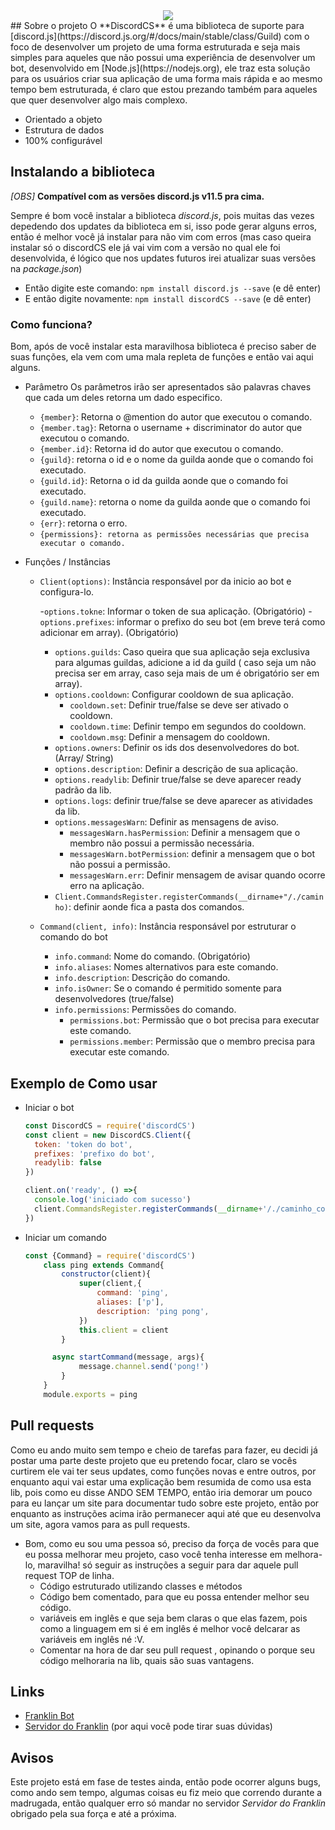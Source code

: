 <center><a href="https://nodei.co/npm/discordcs/"><img src="https://nodei.co/npm-dl/discordcs.png"></a></center>
## Sobre o projeto
O **DiscordCS** é uma biblioteca de suporte para [discord.js](https://discord.js.org/#/docs/main/stable/class/Guild) com o foco de desenvolver um projeto de uma forma estruturada e seja mais simples para aqueles que não possui uma experiência de desenvolver um bot, desenvolvido em   [Node.js](https://nodejs.org), ele traz esta solução para os usuários criar sua aplicação de uma forma mais rápida e ao mesmo tempo bem estruturada, é claro que estou prezando também para aqueles que quer desenvolver algo mais complexo.

- Orientado a objeto
- Estrutura de dados
- 100% configurável

## Instalando a biblioteca
*[OBS]* **Compatível com as versões discord.js v11.5 pra cima.**  

Sempre é bom você instalar a biblioteca *discord.js*, pois muitas das vezes depedendo dos updates da biblioteca em si, isso pode gerar alguns erros, então é melhor você já instalar para não vim com erros (mas caso queira instalar só o discordCS ele já vai vim com a versão no qual ele foi desenvolvida, é lógico que nos updates futuros irei atualizar suas versões na *package.json*)
- Então digite este comando: `npm install discord.js --save` (e dê enter)
- E então digite novamente: `npm install discordCS --save` (e dê enter)

### Como funciona? 
Bom, após de você instalar esta maravilhosa biblioteca é preciso saber de suas funções, ela vem com uma mala repleta de funções e então vai aqui alguns.
  - Parâmetro
    Os parâmetros irão ser apresentados são palavras chaves que cada um deles retorna um dado especifico.
    - `{member}`: Retorna o @mention do autor que executou o comando.
    - `{member.tag}`: Retorna o username + discriminator do autor que executou o comando.
    - `{member.id}`: Retorna id do autor que executou o comando.
    - `{guild}`: retorna o id e o nome da guilda aonde que o comando foi executado.
    - `{guild.id}`: Retorna o id da guilda aonde que o comando foi executado.
    - `{guild.name}`: retorna o nome da guilda aonde que o comando foi executado.
    - `{err}`: retorna o erro.
    - `{permissions}: retorna as permissões necessárias que precisa executar o comando.`

  - Funções / Instâncias
    - `Client(options)`: Instância responsável por da inicio ao bot e configura-lo.

      -`options.tokne`: Informar o token de sua aplicação. (Obrigatório)
      -`options.prefixes`: informar o prefixo do seu bot (em breve terá como adicionar em array). (Obrigatório)
      - `options.guilds`: Caso queira que sua aplicação seja exclusiva para algumas guildas, adicione a id da guild ( caso seja um não precisa ser em array, caso seja mais de um é obrigatório ser em array).
      - `options.cooldown`: Configurar cooldown de sua aplicação.
          - `cooldown.set`: Definir true/false se deve ser ativado o cooldown.
          - `cooldown.time`: Definir tempo em segundos do cooldown.
          - `cooldown.msg`: Definir a mensagem do cooldown.
      - `options.owners`: Definir os ids dos desenvolvedores do bot. (Array/ String)
      - `options.description`: Definir a descrição de sua aplicação.
      - `options.readylib`: Definir true/false se deve aparecer ready padrão da lib.
      - `options.logs`: definir true/false se deve aparecer as atividades da lib.
      - `options.messagesWarn`: Definir as mensagens de aviso.
          - `messagesWarn.hasPermission`: Definir a mensagem que o membro não possui a permissão necessária.
          - `messagesWarn.botPermission`: definir a mensagem que o bot não possui a permissão.
          - `messagesWarn.err`: Definir mensagem de avisar quando ocorre erro na aplicação.
      - `Client.CommandsRegister.registerCommands(__dirname+"/./caminho)`: definir aonde fica a pasta dos comandos.

    - `Command(client, info)`: Instância responsável por estruturar o comando do bot

        - `info.command`: Nome do comando. (Obrigatório)
        - `info.aliases`: Nomes alternativos para este comando.
        - `info.description`: Descrição do comando.
        - `info.isOwner`: Se o comando é permitido somente para desenvolvedores (true/false)
        - `info.permissions`: Permissões do comando.
          - `permissions.bot`: Permissão que o bot precisa para executar este comando.
          - `permissions.member`: Permissão que o membro precisa para executar este comando.


## Exemplo de Como usar
  - Iniciar o bot
      ```js
      const DiscordCS = require('discordCS')
      const client = new DiscordCS.Client({
        token: 'token do bot',
        prefixes: 'prefixo do bot',
        readylib: false
      })

      client.on('ready', () =>{
        console.log('iniciado com sucesso')
        client.CommandsRegister.registerCommands(__dirname+'/./caminho_command')
      })
      ```
  - Iniciar um comando
    ```js
    const {Command} = require('discordCS')
        class ping extends Command{
            constructor(client){
                super(client,{
                    command: 'ping',
                    aliases: ['p'],
                    description: 'ping pong',
                })
                this.client = client
            }

          async startCommand(message, args){
                message.channel.send('pong!')
            }
        }
        module.exports = ping
    ```
## Pull requests
  Como eu ando muito sem tempo e cheio de tarefas para fazer, eu decidi já postar uma parte deste projeto que eu pretendo focar, claro se vocês curtirem ele vai ter seus updates, como funções novas e entre outros, por enquanto aqui vai estar uma explicação bem resumida de como usa esta lib, pois como eu disse ANDO SEM TEMPO, então iria demorar um pouco para eu lançar um site para documentar tudo sobre este projeto, então por enquanto as instruções acima irão permanecer aqui até que eu desenvolva um site, agora vamos para as pull requests.

  - Bom, como eu sou uma pessoa só, preciso da força de vocês para que eu possa melhorar meu projeto, caso você tenha interesse em melhora-lo, maravilha! só seguir as instruções a seguir para dar aquele pull request TOP de linha.
    * Código estruturado utilizando classes e métodos
    * Código bem comentado, para que eu possa entender melhor seu código.
    * variáveis em inglês e que seja bem claras o que elas fazem, pois como a linguagem em si é em inglês é melhor você delcarar as variáveis em inglês né :V.
    * Comentar na hora de dar seu pull request , opinando o porque seu código melhoraria na lib, quais são suas vantagens.
## Links
* [Franklin Bot](https://discordapp.com/oauth2/authorize?client_id=500473582980300801&scope=bot&permissions=8)
* [Servidor do Franklin](https://discord.gg/vwN3dJv) (por aqui você pode tirar suas dúvidas)

## Avisos
  Este projeto está em fase de testes ainda, então pode ocorrer alguns bugs, como ando sem tempo, algumas coisas eu fiz meio que correndo durante a madrugada, então qualquer erro só mandar no servidor *Servidor do Franklin* obrigado pela sua força e até a próxima.
